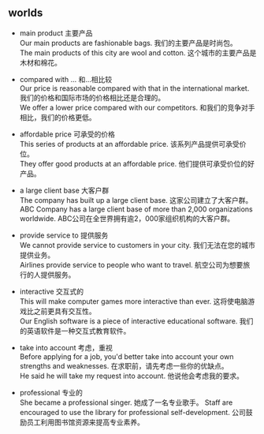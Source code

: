 ## worlds
* main product   主要产品   
Our main products are fashionable bags.  我们的主要产品是时尚包。    
The main products of this city are wool and cotton. 这个城市的主要产品是木材和棉花。

* compared with ... 和...相比较   
Our price is reasonable compared with that in the international market. 我们的价格和国际市场的价格相比还是合理的。  
We offer a lower price compared with our competitors. 和我们的竞争对手相比，我们的价格更低。

* affordable price 可承受的价格   
This series of products at an affordable price. 该系列产品提供可承受价位。  
They offer good products at an affordable price. 他们提供可承受价位的好产品。  

* a large client base 大客户群   
The company has built up a large client base.  这家公司建立了大客户群。  
ABC Company has a large client base of more than 2,000 organizations worldwide. ABC公司在全世界拥有逾2，000家组织机构的大客户群。  

* provide service to 提供服务   
We cannot provide service to customers in your city.  我们无法在您的城市提供业务。  
Airlines provide service to people who want to travel.  航空公司为想要旅行的人提供服务。  

* interactive 交互式的   
This will make computer games more interactive than ever. 这将使电脑游戏比之前更具有交互性。  
Our English software is a piece of interactive educational software. 我们的英语软件是一种交互式教育软件。  

* take into account 考虑，重视   
Before applying for a job, you'd better take into account your own strengths and weaknesses. 在求职前，请先考虑一些你的优缺点。  
He said he will take my request into account. 他说他会考虑我的要求。  

* professional 专业的   
She became a professional singer. 她成了一名专业歌手。
Staff are encouraged to use the library for professional self-development. 公司鼓励员工利用图书馆资源来提高专业素养。  

